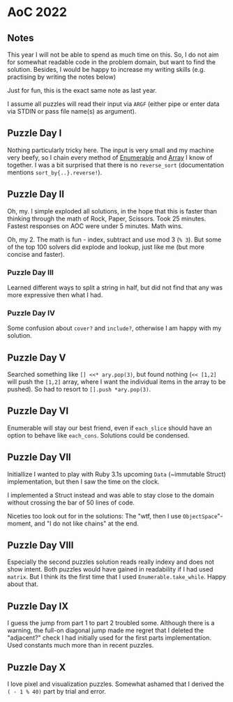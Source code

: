 # AoC 2022

## Notes

This year I will not be able to spend as much time on this. So, I do not aim
for somewhat readable code in the problem domain, but want to find the
solution. Besides, I would be happy to increase my writing skills (e.g.
practising by
writing the notes below)

Just for fun, this is the exact same note as last year.

I assume all puzzles will read their input via `ARGF` (either pipe or enter data via
STDIN  or pass file name(s) as argument).

## Puzzle Day I

Nothing particularly tricky here. The input is very small and my machine very beefy, so I chain every method of [Enumerable](https://ruby-doc.org/core-3.1.2/Enumerable.html) and [Array](https://ruby-doc.org/core-3.1.2/Array.html) I know of together.
I was a bit surprised that there is no `reverse_sort` (documentation mentions `sort_by{..}.reverse!`).

## Puzzle Day II

Oh, my. I simple exploded all solutions, in the hope that this is faster than thinking through the math of Rock, Paper, Scissors. Took 25 minutes. Fastest responses on AOC were under 5 minutes. Math wins.

Oh, my 2. The math is fun - index, subtract and use mod 3 (`% 3`). But some of the top 100 solvers did explode and lookup, just like me (but more concise and faster).

### Puzzle Day III

Learned different ways to split a string in half, but did not find that any was more expressive then what I had.

### Puzzle Day IV

Some confusion about `cover?` and `include?`, otherwise I am happy with my
solution.

## Puzzle Day V

Searched something like `[] <<* ary.pop(3)`, but found nothing (`<< [1,2]` will
push the `[1,2]` array, where I want the individual items in the array to be
pushed). So had to resort to `[].push *ary.pop(3)`.

## Puzzle Day VI

Enumerable will stay our best friend, even if `each_slice` should have an option
to behave like `each_cons`. Solutions could be condensed.

## Puzzle Day VII

Initiallize I wanted to play with Ruby 3.1s upcoming `Data` (~immutable Struct)
implementation, but then I saw the time on the clock.

I implemented a Struct instead and was able to stay close to the domain without
crossing the bar of 50 lines of code.

Niceties too look out for in the solutions: The "wtf, then I use `ObjectSpace`"-
moment, and "I do not like chains" at the end.

## Puzzle Day VIII

Especially the second puzzles solution reads really indexy and does not show intent. Both puzzles would have gained in readability if I had used `matrix`. But I think its the first time that I used `Enumerable.take_while`. Happy about that.

## Puzzle Day IX

I guess the jump from part 1 to part 2 troubled some. Although there is a warning, the full-on diagonal jump made me regret that I deleted the "adjacent?" check I had initially used for the first parts implementation.
Used constants much more than in recent puzzles.

## Puzzle Day X

I love pixel and visualization puzzles. Somewhat ashamed that I derived the `( - 1 % 40)` part by trial and error.
